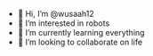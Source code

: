 - 👋 Hi, I’m @wusaah12
- 👀 I’m interested in robots
- 🌱 I’m currently learning everything
- 💞️ I’m looking to collaborate on life

<!---
wusaah12/wusaah12 is a ✨ special ✨ repository because its `README.md` (this file) appears on your GitHub profile.
You can click the Preview link to take a look at your changes.
--->
